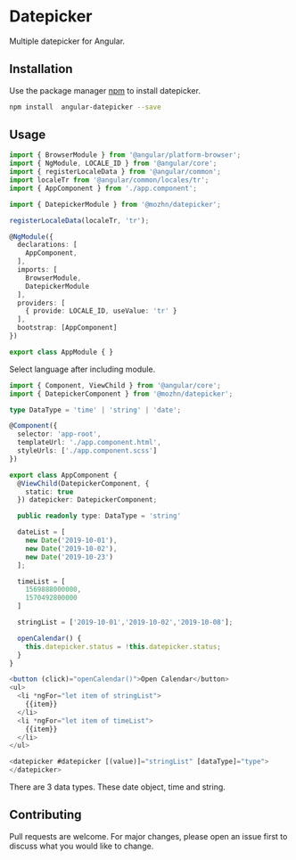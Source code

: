 # Datepicker

Multiple datepicker for Angular.

## Installation

Use the package manager [npm](https://www.npmjs.com/package/@mozhn/datepicker) to install datepicker.

```bash
npm install  angular-datepicker --save
```

## Usage

```typescript
import { BrowserModule } from '@angular/platform-browser';
import { NgModule, LOCALE_ID } from '@angular/core';
import { registerLocaleData } from '@angular/common';
import localeTr from '@angular/common/locales/tr';
import { AppComponent } from './app.component';

import { DatepickerModule } from '@mozhn/datepicker';

registerLocaleData(localeTr, 'tr');

@NgModule({
  declarations: [
    AppComponent,
  ],
  imports: [
    BrowserModule,
    DatepickerModule
  ],
  providers: [
    { provide: LOCALE_ID, useValue: 'tr' }
  ],
  bootstrap: [AppComponent]
})

export class AppModule { }
```
Select language after including module.

```typescript
import { Component, ViewChild } from '@angular/core';
import { DatepickerComponent } from '@mozhn/datepicker';

type DataType = 'time' | 'string' | 'date';

@Component({
  selector: 'app-root',
  templateUrl: './app.component.html',
  styleUrls: ['./app.component.scss']
})

export class AppComponent {
  @ViewChild(DatepickerComponent, {
    static: true
  }) datepicker: DatepickerComponent;

  public readonly type: DataType = 'string'

  dateList = [
    new Date('2019-10-01'),
    new Date('2019-10-02'),
    new Date('2019-10-23')
  ];

  timeList = [
    1569888000000,
    1570492800000
  ]

  stringList = ['2019-10-01','2019-10-02','2019-10-08'];

  openCalendar() {
    this.datepicker.status = !this.datepicker.status;
  }
}
```

```typescript
<button (click)="openCalendar()">Open Calendar</button>
<ul>
  <li *ngFor="let item of stringList">
    {{item}}
  </li>
  <li *ngFor="let item of timeList">
    {{item}}
  </li>
</ul>

<datepicker #datepicker [(value)]="stringList" [dataType]="type">
</datepicker>
```
There are 3 data types. These date object, time and string.

## Contributing
Pull requests are welcome. For major changes, please open an issue first to discuss what you would like to change.
